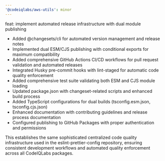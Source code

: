 ```yaml
---
'@codeiqlabs/aws-utils': minor
---
```


feat: implement automated release infrastructure with dual module publishing

- Added @changesets/cli for automated version management and release notes
- Implemented dual ESM/CJS publishing with conditional exports for maximum compatibility
- Added comprehensive GitHub Actions CI/CD workflows for pull request validation and automated releases
- Integrated Husky pre-commit hooks with lint-staged for automatic code quality enforcement
- Added comprehensive test suite validating both ESM and CJS module loading
- Updated package.json with changeset-related scripts and enhanced build process
- Added TypeScript configurations for dual builds (tsconfig.esm.json, tsconfig.cjs.json)
- Enhanced documentation with contributing guidelines and release process documentation
- Configured publishing to GitHub Packages with proper authentication and permissions

This establishes the same sophisticated centralized code quality infrastructure used in the eslint-prettier-config repository, ensuring consistent development workflows and automated quality enforcement across all CodeIQLabs packages.
